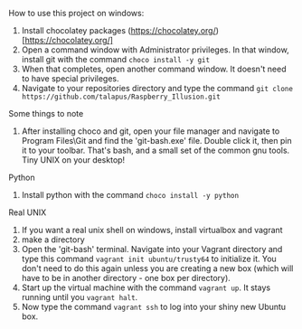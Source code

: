 How to use this project on windows:

1. Install chocolatey packages (https://chocolatey.org/)[https://chocolatey.org/]
1. Open a command window with Administrator privileges. In that window, install git with the command ``choco install -y git``
1. When that completes, open another command window. It doesn't need to have special privileges.
1. Navigate to your repositories directory and type the command ``git clone https://github.com/talapus/Raspberry_Illusion.git``

Some things to note

1. After installing choco and git, open your file manager and navigate to Program Files\Git and find the 'git-bash.exe' file. Double click it, then pin it to your toolbar. That's bash, and a small set of the common gnu tools. Tiny UNIX on your desktop!

Python

1. Install python with the command ``choco install -y python``

Real UNIX

1. If you want a real unix shell on windows, install virtualbox and vagrant
1. make a directory
1. Open the 'git-bash' terminal. Navigate into your Vagrant directory and type this command ``vagrant init ubuntu/trusty64`` to initialize it. You don't need to do this again unless you are creating a new box (which will have to be in another directory - one box per directory).
1. Start up the virtual machine with the command ``vagrant up``. It stays running until you ``vagrant halt``.
1. Now type the command ``vagrant ssh`` to log into your shiny new Ubuntu box.
